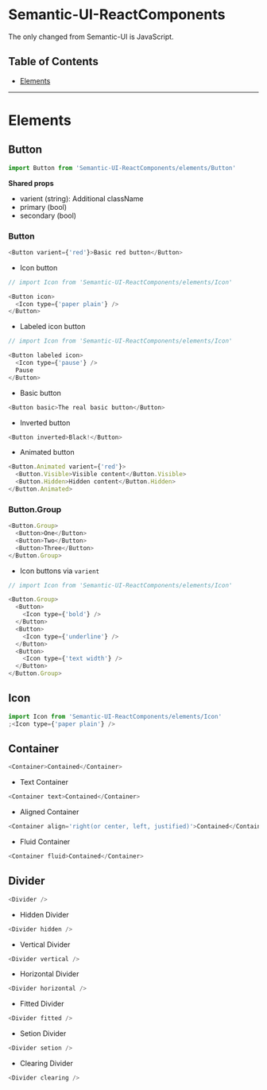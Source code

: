 # Semantic-UI-ReactComponents

The only changed from Semantic-UI is JavaScript.

## Table of Contents

- [Elements](#Elements)

---

# Elements

## Button

```js
import Button from 'Semantic-UI-ReactComponents/elements/Button'
```

**Shared props**

- varient (string): Additional className
- primary (bool)
- secondary (bool)

### Button

```js
<Button varient={'red'}>Basic red button</Button>
```

- Icon button

```js
// import Icon from 'Semantic-UI-ReactComponents/elements/Icon'

<Button icon>
  <Icon type={'paper plain'} />
</Button>
```

- Labeled icon button

```js
// import Icon from 'Semantic-UI-ReactComponents/elements/Icon'

<Button labeled icon>
  <Icon type={'pause'} />
  Pause
</Button>
```

- Basic button

```js
<Button basic>The real basic button</Button>
```

- Inverted button

```js
<Button inverted>Black!</Button>
```

- Animated button

```js
<Button.Animated varient={'red'}>
  <Button.Visible>Visible content</Button.Visible>
  <Button.Hidden>Hidden content</Button.Hidden>
</Button.Animated>
```

### Button.Group

```js
<Button.Group>
  <Button>One</Button>
  <Button>Two</Button>
  <Button>Three</Button>
</Button.Group>
```

- Icon buttons via `varient`

```js
// import Icon from 'Semantic-UI-ReactComponents/elements/Icon'

<Button.Group>
  <Button>
    <Icon type={'bold'} />
  </Button>
  <Button>
    <Icon type={'underline'} />
  </Button>
  <Button>
    <Icon type={'text width'} />
  </Button>
</Button.Group>
```

## Icon

```js
import Icon from 'Semantic-UI-ReactComponents/elements/Icon'
;<Icon type={'paper plain'} />
```

## Container

```js
<Container>Contained</Container>
```

- Text Container

```js
<Container text>Contained</Container>
```

- Aligned Container

```js
<Container align='right(or center, left, justified)'>Contained</Container>
```

- Fluid Container

```js
<Container fluid>Contained</Container>
```

## Divider

```js
<Divider />
```

- Hidden Divider

```js
<Divider hidden />
```

- Vertical Divider

```js
<Divider vertical />
```

- Horizontal Divider

```js
<Divider horizontal />
```

- Fitted Divider

```js
<Divider fitted />
```

- Setion Divider

```js
<Divider setion />
```

- Clearing Divider

```js
<Divider clearing />
```
